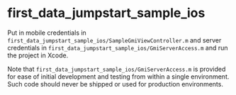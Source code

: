 # first_data_jumpstart_sample_ios
Put in mobile credentials in `first_data_jumpstart_sample_ios/SampleGmiViewController.m` and server credentials in `first_data_jumpstart_sample_ios/GmiServerAccess.m` and run the project in Xcode.

Note that `first_data_jumpstart_sample_ios/GmiServerAccess.m` is provided for ease of initial development and testing from within a single environment. Such code should never be shipped or used for production environments.
